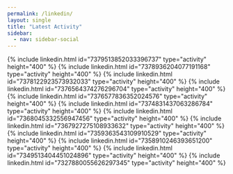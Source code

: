 ```yaml
---
permalink: /linkedin/
layout: single
title: "Latest Activity"
sidebar:
  - nav: sidebar-social
---
```


<style>
  .page {
    width: calc(100% - 300px);
    padding-right: 0px;
  }
</style>

{% include linkedin.html id="7379513852033396737" type="activity" height="400" %}
{% include linkedin.html id="7378936204077191168" type="activity" height="400" %}
{% include linkedin.html id="7378122923573932033" type="activity" height="400" %}
{% include linkedin.html id="7376564374276296704" type="activity" height="400" %}
{% include linkedin.html id="7376577836352024576" type="activity" height="400" %}
{% include linkedin.html id="7374831437063286784" type="activity" height="400" %}
{% include linkedin.html id="7368045332556947456" type="activity" height="400" %}
{% include linkedin.html id="7367927275108933632" type="activity" height="400" %}
{% include linkedin.html id="7359363543109910529" type="activity" height="400" %}
{% include linkedin.html id="7358910246393651200" type="activity" height="400" %}
{% include linkedin.html id="7349513404451024896" type="activity" height="400" %}
{% include linkedin.html id="7327880055626297345" type="activity" height="400" %}

